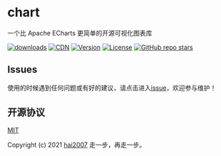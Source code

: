 # chart
一个比 Apache ECharts 更简单的开源可视化图表库

<p>
  <a href="https://hai2007.gitee.io/npm-downloads?interval=7&packages=plain-chart"><img src="https://img.shields.io/npm/dm/plain-chart.svg" alt="downloads"></a>
   <a href="https://www.jsdelivr.com/package/npm/plain-chart"><img src="https://data.jsdelivr.com/v1/package/npm/plain-chart/badge" alt="CDN"></a>
  <a href="https://www.npmjs.com/package/plain-chart"><img src="https://img.shields.io/npm/v/plain-chart.svg" alt="Version"></a>
  <a href="https://github.com/clunch-contrib/chart/blob/master/LICENSE"><img src="https://img.shields.io/npm/l/plain-chart.svg" alt="License"></a>
  <a href="https://github.com/clunch-contrib/chart">
        <img alt="GitHub repo stars" src="https://img.shields.io/github/stars/clunch-contrib/chart?style=social">
    </a>
</p>

## Issues
使用的时候遇到任何问题或有好的建议，请点击进入[issue](https://github.com/clunch-contrib/chart/issues)，欢迎参与维护！

开源协议
---------------------------------------
[MIT](https://github.com/clunch-contrib/chart/blob/master/LICENSE)

Copyright (c) 2021 [hai2007](https://hai2007.gitee.io/sweethome/) 走一步，再走一步。
